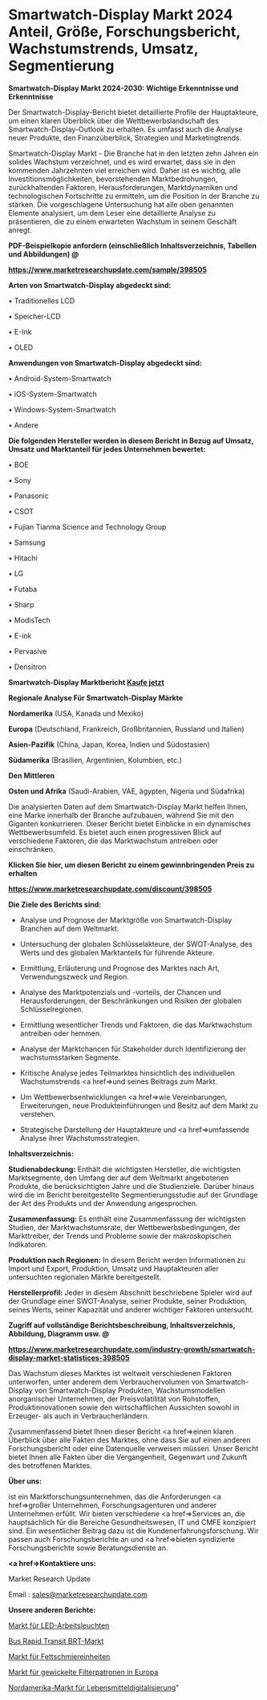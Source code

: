 # Smartwatch-Display Markt 2024 Anteil, Größe, Forschungsbericht, Wachstumstrends, Umsatz, Segmentierung

<strong>Smartwatch-Display Markt 2024-2030: Wichtige Erkenntnisse und Erkenntnisse</strong>

Der Smartwatch-Display-Bericht bietet detaillierte Profile der Hauptakteure, um einen klaren Überblick über die Wettbewerbslandschaft des Smartwatch-Display-Outlook zu erhalten. Es umfasst auch die Analyse neuer Produkte, den Finanzüberblick, Strategien und Marketingtrends.

Smartwatch-Display Markt - Die Branche hat in den letzten zehn Jahren ein solides Wachstum verzeichnet, und es wird erwartet, dass sie in den kommenden Jahrzehnten viel erreichen wird. Daher ist es wichtig, alle Investitionsmöglichkeiten, bevorstehenden Marktbedrohungen, zurückhaltenden Faktoren, Herausforderungen, Marktdynamiken und technologischen Fortschritte zu ermitteln, um die Position in der Branche zu stärken. Die vorgeschlagene Untersuchung hat alle oben genannten Elemente analysiert, um dem Leser eine detaillierte Analyse zu präsentieren, die zu einem erwarteten Wachstum in seinem Geschäft anregt.



<strong><b>PDF-Beispielkopie anfordern (einschließlich Inhaltsverzeichnis, Tabellen und Abbildungen) @ </b></strong>

<strong><a href=https://www.marketresearchupdate.com/sample/398505>

<strong>https://www.marketresearchupdate.com/sample/398505</u></a></strong></strong>



<strong>Arten von Smartwatch-Display abgedeckt sind:</strong>

• Traditionelles LCD

• Speicher-LCD

• E-Ink

• OLED



<strong>Anwendungen von Smartwatch-Display abgedeckt sind:</strong>

• Android-System-Smartwatch

• iOS-System-Smartwatch

• Windows-System-Smartwatch

• Andere



<strong>Die folgenden Hersteller werden in diesem Bericht in Bezug auf Umsatz, Umsatz und Marktanteil für jedes Unternehmen bewertet:</strong>

• BOE

• Sony

• Panasonic

• CSOT

• Fujian Tianma Science and Technology Group

• Samsung

• Hitachi

• LG

• Futaba

• Sharp

• ModisTech

• E-ink

• Pervasive

• Densitron



<strong>Smartwatch-Display Marktbericht <a href=https://www.marketresearchupdate.com/buynow/398505>Kaufe jetzt</a></strong>



<strong>Regionale Analyse Für Smartwatch-Display Märkte</strong>



<strong>Nordamerika</strong> (USA, Kanada und Mexiko)



<strong>Europa</strong> (Deutschland, Frankreich, Großbritannien, Russland und Italien)



<strong>Asien-Pazifik</strong> (China, Japan, Korea, Indien und Südostasien)



<strong>Südamerika</strong> (Brasilien, Argentinien, Kolumbien, etc.)



<strong>Den Mittleren</strong> 

<strong>Osten und Afrika</strong> (Saudi-Arabien, VAE, ägypten, Nigeria und Südafrika)

Die analysierten Daten auf dem Smartwatch-Display Markt helfen Ihnen, eine Marke innerhalb der Branche aufzubauen, während Sie mit den Giganten konkurrieren. Dieser Bericht bietet Einblicke in ein dynamisches Wettbewerbsumfeld. Es bietet auch einen progressiven Blick auf verschiedene Faktoren, die das Marktwachstum antreiben oder einschränken.



<strong>Klicken Sie hier, um diesen Bericht zu einem gewinnbringenden Preis zu erhalten
</strong>

<strong><a href=https://www.marketresearchupdate.com/discount/398505>https://www.marketresearchupdate.com/discount/398505</b></u></strong></a>



<strong>Die Ziele des Berichts sind:</strong>

- Analyse und Prognose der Marktgröße von Smartwatch-Display Branchen auf dem Weltmarkt.

- Untersuchung der globalen Schlüsselakteure, der SWOT-Analyse, des Werts und des globalen Marktanteils für führende Akteure.

- Ermittlung, Erläuterung und Prognose des Marktes nach Art, Verwendungszweck und Region.

- Analyse des Marktpotenzials und -vorteils, der Chancen und Herausforderungen, der Beschränkungen und Risiken der globalen Schlüsselregionen.

- Ermittlung wesentlicher Trends und Faktoren, die das Marktwachstum antreiben oder hemmen.

- Analyse der Marktchancen für Stakeholder durch Identifizierung der wachstumsstarken Segmente.

- Kritische Analyse jedes Teilmarktes hinsichtlich des individuellen Wachstumstrends <a href=>und</a> seines Beitrags zum Markt.

- Um Wettbewerbsentwicklungen <a href=>wie</a> Vereinbarungen, Erweiterungen, neue Produkteinführungen und Besitz auf dem Markt zu verstehen.

- Strategische Darstellung der Hauptakteure und <a href=>umfas</a>sende Analyse ihrer Wachstumsstrategien.



<strong>Inhaltsverzeichnis:</strong>



<strong>Studienabdeckung:</strong> Enthält die wichtigsten Hersteller, die wichtigsten Marktsegmente, den Umfang der auf dem Weltmarkt angebotenen Produkte, die berücksichtigten Jahre und die Studienziele. Darüber hinaus wird die im Bericht bereitgestellte Segmentierungsstudie auf der Grundlage der Art des Produkts und der Anwendung angesprochen.



<strong>Zusammenfassung:</strong> Es enthält eine Zusammenfassung der wichtigsten Studien, der Marktwachstumsrate, der Wettbewerbsbedingungen, der Markttreiber, der Trends und Probleme sowie der makroskopischen Indikatoren.



<strong>Produktion nach Regionen:</strong> In diesem Bericht werden Informationen zu Import und Export, Produktion, Umsatz und Hauptakteuren aller untersuchten regionalen Märkte bereitgestellt.



<strong>Herstellerprofil:</strong> Jeder in diesem Abschnitt beschriebene Spieler wird auf der Grundlage einer SWOT-Analyse, seiner Produkte, seiner Produktion, seines Werts, seiner Kapazität und anderer wichtiger Faktoren untersucht.



<strong><b>Zugriff auf vollständige Berichtsbeschreibung, Inhaltsverzeichnis, Abbildung, Diagramm usw. @ </b></strong>

<strong><a href=https://www.marketresearchupdate.com/industry-growth/smartwatch-display-market-statistices-398505>https://www.marketresearchupdate.com/industry-growth/smartwatch-display-market-statistices-398505</a></strong>

Das Wachstum dieses Marktes ist weltweit verschiedenen Faktoren unterworfen, unter anderem dem Verbrauchervolumen von Smartwatch-Display von Smartwatch-Display Produkten, Wachstumsmodellen anorganischer Unternehmen, der Preisvolatilität von Rohstoffen, Produktinnovationen sowie den wirtschaftlichen Aussichten sowohl in Erzeuger- als auch in Verbraucherländern.

Zusammenfassend bietet Ihnen dieser Bericht <a href=>einen</a> klaren Überblick über alle Fakten des Marktes, ohne dass Sie auf einen anderen Forschungsbericht oder eine Datenquelle verweisen müssen. Unser Bericht bietet Ihnen alle Fakten über die Vergangenheit, Gegenwart und Zukunft des betroffenen Marktes.



<strong>Über uns:</strong>

 ist ein Marktforschungsunternehmen, das die Anforderungen <a href=>großer</a> Unternehmen, Forschungsagenturen und anderer Unternehmen erfüllt. Wir bieten verschiedene <a href=>Services</a> an, die hauptsächlich für die Bereiche Gesundheitswesen, IT und CMFE konzipiert sind. Ein wesentlicher Beitrag dazu ist die Kundenerfahrungsforschung. Wir passen auch Forschungsberichte an und <a href=>bieten</a> syndizierte Forschungsberichte sowie Beratungsdienste an.



<strong><a href=>Kontaktiere uns:</a></strong>

Market Research Update

Email : sales@marketresearchupdate.com



<strong>Unsere anderen Berichte:</strong>

<a href=https://www.linkedin.com/pulse/led-work-lights-market-2023-latest-trending>Markt für LED-Arbeitsleuchten</a>

<a href=https://www.linkedin.com/pulse/bus-rapid-transit-brt-market-2023-remarking>Bus Rapid Transit BRT-Markt</a>

<a href=https://www.linkedin.com/pulse/grease-lubrication-units-market-research-report>Markt für Fettschmiereinheiten</a>

<a href=https://www.linkedin.com/pulse/europe-string-wound-filter-cartridge-market-2023-continues>Markt für gewickelte Filterpatronen in Europa</a>

<a href=https://www.linkedin.com/pulse/north-america-food-digitization-market-2023-industry-outlook>Nordamerika-Markt für Lebensmitteldigitalisierung</a>"
